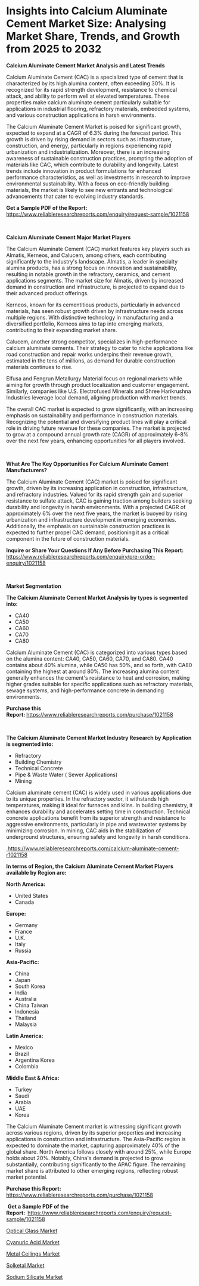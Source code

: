 <p><h1>Insights into Calcium Aluminate Cement Market Size: Analysing Market Share, Trends, and Growth from 2025 to 2032</h1></p><p><strong>Calcium Aluminate Cement Market Analysis and Latest Trends</strong></p>
<p><p>Calcium Aluminate Cement (CAC) is a specialized type of cement that is characterized by its high alumina content, often exceeding 30%. It is recognized for its rapid strength development, resistance to chemical attack, and ability to perform well at elevated temperatures. These properties make calcium aluminate cement particularly suitable for applications in industrial flooring, refractory materials, embedded systems, and various construction applications in harsh environments.</p><p>The Calcium Aluminate Cement Market is poised for significant growth, expected to expand at a CAGR of 6.3% during the forecast period. This growth is driven by rising demand in sectors such as infrastructure, construction, and energy, particularly in regions experiencing rapid urbanization and industrialization. Moreover, there is an increasing awareness of sustainable construction practices, prompting the adoption of materials like CAC, which contribute to durability and longevity. Latest trends include innovation in product formulations for enhanced performance characteristics, as well as investments in research to improve environmental sustainability. With a focus on eco-friendly building materials, the market is likely to see new entrants and technological advancements that cater to evolving industry standards.</p></p>
<p><strong>Get a Sample PDF of the Report:&nbsp;</strong> <a href="https://www.reliableresearchreports.com/enquiry/request-sample/1021158?utm_campaign=118&utm_medium=2&utm_source=Github&utm_content=ia&utm_term=31012025&utm_id=calcium-aluminate-cement">https://www.reliableresearchreports.com/enquiry/request-sample/1021158</a></p>
<p>&nbsp;</p>
<p><strong>Calcium Aluminate Cement Major Market Players</strong></p>
<p><p>The Calcium Aluminate Cement (CAC) market features key players such as Almatis, Kerneos, and Calucem, among others, each contributing significantly to the industry's landscape. Almatis, a leader in specialty alumina products, has a strong focus on innovation and sustainability, resulting in notable growth in the refractory, ceramics, and cement applications segments. The market size for Almatis, driven by increased demand in construction and infrastructure, is projected to expand due to their advanced product offerings.</p><p>Kerneos, known for its cementitious products, particularly in advanced materials, has seen robust growth driven by infrastructure needs across multiple regions. With distinctive technology in manufacturing and a diversified portfolio, Kerneos aims to tap into emerging markets, contributing to their expanding market share.</p><p>Calucem, another strong competitor, specializes in high-performance calcium aluminate cements. Their strategy to cater to niche applications like road construction and repair works underpins their revenue growth, estimated in the tens of millions, as demand for durable construction materials continues to rise.</p><p>Elfusa and Fengrun Metallurgy Material focus on regional markets while aiming for growth through product localization and customer engagement. Similarly, companies like U.S. Electrofused Minerals and Shree Harikrushna Industries leverage local demand, aligning production with market trends.</p><p>The overall CAC market is expected to grow significantly, with an increasing emphasis on sustainability and performance in construction materials. Recognizing the potential and diversifying product lines will play a critical role in driving future revenue for these companies. The market is projected to grow at a compound annual growth rate (CAGR) of approximately 6-8% over the next few years, enhancing opportunities for all players involved.</p></p>
<p>&nbsp;</p>
<p><strong>What Are The Key Opportunities For Calcium Aluminate Cement Manufacturers?</strong></p>
<p><p>The Calcium Aluminate Cement (CAC) market is poised for significant growth, driven by its increasing application in construction, infrastructure, and refractory industries. Valued for its rapid strength gain and superior resistance to sulfate attack, CAC is gaining traction among builders seeking durability and longevity in harsh environments. With a projected CAGR of approximately 6% over the next five years, the market is buoyed by rising urbanization and infrastructure development in emerging economies. Additionally, the emphasis on sustainable construction practices is expected to further propel CAC demand, positioning it as a critical component in the future of construction materials.</p></p>
<p><strong>Inquire or Share Your Questions If Any Before Purchasing This Report:</strong> <a href="https://www.reliableresearchreports.com/enquiry/pre-order-enquiry/1021158?utm_campaign=118&utm_medium=2&utm_source=Github&utm_content=ia&utm_term=31012025&utm_id=calcium-aluminate-cement">https://www.reliableresearchreports.com/enquiry/pre-order-enquiry/1021158</a></p>
<p>&nbsp;</p>
<p><strong>Market Segmentation</strong></p>
<p><strong>The Calcium Aluminate Cement Market Analysis by types is segmented into:</strong></p>
<p><ul><li>CA40</li><li>CA50</li><li>CA60</li><li>CA70</li><li>CA80</li></ul></p>
<p><p>Calcium Aluminate Cement (CAC) is categorized into various types based on the alumina content: CA40, CA50, CA60, CA70, and CA80. CA40 contains about 40% alumina, while CA50 has 50%, and so forth, with CA80 containing the highest at around 80%. The increasing alumina content generally enhances the cement's resistance to heat and corrosion, making higher grades suitable for specific applications such as refractory materials, sewage systems, and high-performance concrete in demanding environments.</p></p>
<p><strong>Purchase this Report:&nbsp;</strong><a href="https://www.reliableresearchreports.com/purchase/1021158?utm_campaign=118&utm_medium=2&utm_source=Github&utm_content=ia&utm_term=31012025&utm_id=calcium-aluminate-cement">https://www.reliableresearchreports.com/purchase/1021158</a></p>
<p>&nbsp;</p>
<p><strong>The Calcium Aluminate Cement Market Industry Research by Application is segmented into:</strong></p>
<p><ul><li>Refractory</li><li>Building Chemistry</li><li>Technical Concrete</li><li>Pipe & Waste Water ( Sewer Applications)</li><li>Mining</li></ul></p>
<p><p>Calcium aluminate cement (CAC) is widely used in various applications due to its unique properties. In the refractory sector, it withstands high temperatures, making it ideal for furnaces and kilns. In building chemistry, it enhances durability and accelerates setting time in construction. Technical concrete applications benefit from its superior strength and resistance to aggressive environments, particularly in pipe and wastewater systems by minimizing corrosion. In mining, CAC aids in the stabilization of underground structures, ensuring safety and longevity in harsh conditions.</p></p>
<p><a href="https://www.reliableresearchreports.com/calcium-aluminate-cement-r1021158?utm_campaign=118&utm_medium=2&utm_source=Github&utm_content=ia&utm_term=31012025&utm_id=calcium-aluminate-cement">&nbsp;https://www.reliableresearchreports.com/calcium-aluminate-cement-r1021158</a></p>
<p><strong>In terms of Region, the Calcium Aluminate Cement Market Players available by Region are:</strong></p>
<p>
    <p> <strong> North America: </strong>
        <ul>
            <li>United States</li>
            <li>Canada</li>
        </ul>
        </p> 
    <p> <strong> Europe: </strong>
        <ul>
            <li>Germany</li>
            <li>France</li>
            <li>U.K.</li>
            <li>Italy</li>
            <li>Russia</li>
        </ul>
        </p> 
    <p> <strong> Asia-Pacific: </strong>
        <ul>
            <li>China</li>
            <li>Japan</li>
            <li>South Korea</li>
            <li>India</li>
            <li>Australia</li>
            <li>China Taiwan</li>
            <li>Indonesia</li>
            <li>Thailand</li>
            <li>Malaysia</li>
        </ul>
        </p> 
    <p> <strong> Latin America: </strong>
        <ul>
            <li>Mexico</li>
            <li>Brazil</li>
            <li>Argentina Korea</li>
            <li>Colombia</li>
        </ul>
        </p> 
    <p> <strong> Middle East & Africa: </strong>
        <ul>
            <li>Turkey</li>
            <li>Saudi</li>
            <li>Arabia</li>
            <li>UAE</li>
            <li>Korea</li>
        </ul>
    </p>
    </p>
<p><p>The Calcium Aluminate Cement market is witnessing significant growth across various regions, driven by its superior properties and increasing applications in construction and infrastructure. The Asia-Pacific region is expected to dominate the market, capturing approximately 40% of the global share. North America follows closely with around 25%, while Europe holds about 20%. Notably, China's demand is projected to grow substantially, contributing significantly to the APAC figure. The remaining market share is attributed to other emerging regions, reflecting robust market potential.</p></p>
<p><strong>Purchase this Report: </strong><a href="https://www.reliableresearchreports.com/purchase/1021158?utm_campaign=118&utm_medium=2&utm_source=Github&utm_content=ia&utm_term=31012025&utm_id=calcium-aluminate-cement">https://www.reliableresearchreports.com/purchase/1021158</a></p>
<p>&nbsp;<strong>Get a Sample PDF of the Report:&nbsp;&nbsp;</strong><a href="https://www.reliableresearchreports.com/enquiry/request-sample/1021158?utm_campaign=118&utm_medium=2&utm_source=Github&utm_content=ia&utm_term=31012025&utm_id=calcium-aluminate-cement">https://www.reliableresearchreports.com/enquiry/request-sample/1021158</a></p>
<p><strong></strong></p>
<p><p><a href="https://github.com/iroldilom/Market-Research-Report-List-1/blob/main/optical-glass-market.md?utm_campaign=118&utm_medium=2&utm_source=Github&utm_content=ia&utm_term=31012025&utm_id=calcium-aluminate-cement">Optical Glass Market</a></p><p><a href="https://github.com/oslieselotte2192/Market-Research-Report-List-1/blob/main/cyanuric-acid-market.md?utm_campaign=118&utm_medium=2&utm_source=Github&utm_content=ia&utm_term=31012025&utm_id=calcium-aluminate-cement">Cyanuric Acid Market</a></p><p><a href="https://github.com/phephezxnf/Market-Research-Report-List-1/blob/main/metal-ceilings-market.md?utm_campaign=118&utm_medium=2&utm_source=Github&utm_content=ia&utm_term=31012025&utm_id=calcium-aluminate-cement">Metal Ceilings Market</a></p><p><a href="https://github.com/watzondechao/Market-Research-Report-List-1/blob/main/solketal-market.md?utm_campaign=118&utm_medium=2&utm_source=Github&utm_content=ia&utm_term=31012025&utm_id=calcium-aluminate-cement">Solketal Market</a></p><p><a href="https://github.com/lizamflotow/Market-Research-Report-List-1/blob/main/sodium-silicate-market.md?utm_campaign=118&utm_medium=2&utm_source=Github&utm_content=ia&utm_term=31012025&utm_id=calcium-aluminate-cement">Sodium Silicate Market</a></p></p>